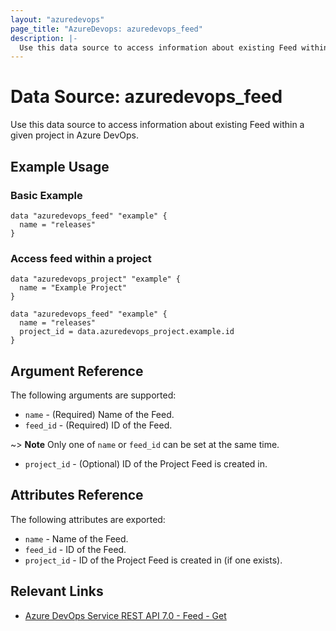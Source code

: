 ```yaml
---
layout: "azuredevops"
page_title: "AzureDevops: azuredevops_feed"
description: |-
  Use this data source to access information about existing Feed within a given project in Azure DevOps.
---
```


# Data Source: azuredevops_feed

Use this data source to access information about existing Feed within a given project in Azure DevOps.

## Example Usage

### Basic Example
```hcl
data "azuredevops_feed" "example" {
  name = "releases"
}
```

### Access feed within a project
```hcl
data "azuredevops_project" "example" {
  name = "Example Project"
}

data "azuredevops_feed" "example" {
  name = "releases"
  project_id = data.azuredevops_project.example.id
}
```


## Argument Reference

The following arguments are supported:

- `name` - (Required) Name of the Feed.
- `feed_id` - (Required) ID of the Feed.

~> **Note** Only one of `name` or `feed_id` can be set at the same time.

- `project_id` - (Optional) ID of the Project Feed is created in.


## Attributes Reference

The following attributes are exported:

- `name` - Name of the Feed.
- `feed_id` - ID of the Feed.
- `project_id` - ID of the Project Feed is created in (if one exists).

## Relevant Links

- [Azure DevOps Service REST API 7.0 - Feed - Get](https://learn.microsoft.com/en-us/rest/api/azure/devops/artifacts/feed-management/get-feed?view=azure-devops-rest-7.0)